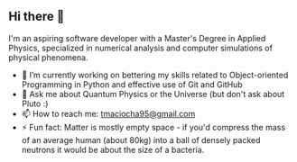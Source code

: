 ## Hi there 👋

I'm an aspiring software developer with a Master's Degree in Applied Physics, specialized in numerical analysis and computer simulations of physical phenomena.

- 🔭 I’m currently working on bettering my skills related to Object-oriented Programming in Python and effective use of Git and GitHub
- 💬 Ask me about Quantum Physics or the Universe (but don't ask about Pluto :\)
- 📫 How to reach me: tmaciocha95@gmail.com
- ⚡ Fun fact: Matter is mostly empty space - if you'd compress the mass of an average human (about 80kg) into a ball of densely packed neutrons it would be about the size of a bacteria.
<!--
**TomekMaciocha/TomekMaciocha** is a ✨ _special_ ✨ repository because its `README.md` (this file) appears on your GitHub profile.

Here are some ideas to get you started:


- 🌱 I’m currently learning ...
- 👯 I’m looking to collaborate on ...
- 🤔 I’m looking for help with ...
-->
